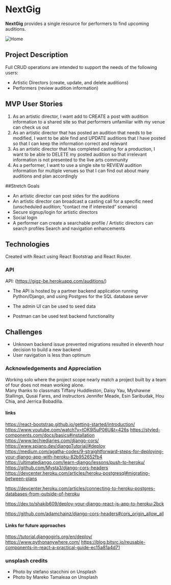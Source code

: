 # NextGig

**NextGig** provides a single resource for performers to find upcoming auditions.

![Home]('./src/assets/ng-homepage.png)

## Project Description

Full CRUD operations are intended to support the needs of the following users:

- Artistic Directors (create, update, and delete auditions)
- Performers (review audition information)

## MVP User Stories

1. As an artistic director, I want add to CREATE a post with audition information to a shared site so that performers unfamiliar with my venue can check us out
2. As an artistic director that has posted an audition that needs to be modified, I want to be able find and UPDATE auditions that I have posted so that I can keep the information correct and relevant
3. As an artistic director that has completed casting for a production, I want to be able to DELETE my posted audition so that irrelevant information is not presented to the live arts community
4. As a performer, I want to use a single site to REVIEW audition information for multiple venues so that I can find out about many auditions and plan accordingly

##Stretch Goals

- An artistic director can post sides for the auditions
- An artistic director can broadcast a casting call for a specific need (unscheduled audition; “contact me if interested” scenario)
- Secure signup/login for artistic directors
- Social login
- A performer can create a searchable profile / Artistic directors can search profiles
  Search and navigation enhancements

## Technologies

Created with React using React Bootstrap and React Router.

### API

API: (https://gigz-be.herokuapp.com/auditions/)

- The API is hosted by a partner backend application running Python/Django, and using Postgres for the SQL database server

- The admin UI can be used to seed data
- Postman can be used test backend functionality

## Challenges

- Unknown backend issue prevented migrations resulted in eleventh hour decision to build a new backend
- User navigation is less than optimum

### Acknowledgements and Appreciation

Working solo where the project scope nearly match a project built by a team of four does not mean working alone.  
Many thanks to classmats Tiffany Huddleston, Daisy Yau, Myshawne Stallings, Qusai Fares, and instructors Jennifer Meade, Esin Saribudak, Hou Chia, and Jerrica Bobadilla.

#### links

https://react-bootstrap.github.io/getting-started/introduction/
https://www.youtube.com/watch?v=tOK9l5uP06U&t=426s
https://styled-components.com/docs/basics#installation
https://www.techiediaries.com/django-cors/
https://www.spiano.dev/djangoTutorial/#deploy
https://medium.com/agatha-codes/9-straightforward-steps-for-deploying-your-django-app-with-heroku-82b952652fb4
https://ultimatedjango.com/learn-django/lessons/push-to-heroku/
https://github.com/Mysta3/django-cors-headers
https://devcenter.heroku.com/articles/heroku-postgresql#migrating-between-plans

https://devcenter.heroku.com/articles/connecting-to-heroku-postgres-databases-from-outside-of-heroku

https://dev.to/shakib609/deploy-your-django-react-js-app-to-heroku-2bck

https://github.com/adamchainz/django-cors-headers#cors_origin_allow_all

#### Links for future approaches

https://tutorial.djangogirls.org/en/deploy/
https://www.pythonanywhere.com/
https://blog.bitsrc.io/reusable-components-in-react-a-practical-guide-ec15a81a4d71

### unsplash credits

- Photo by stefano stacchini on Unsplash
- Photo by Mareko Tamaleaa on Unsplash
